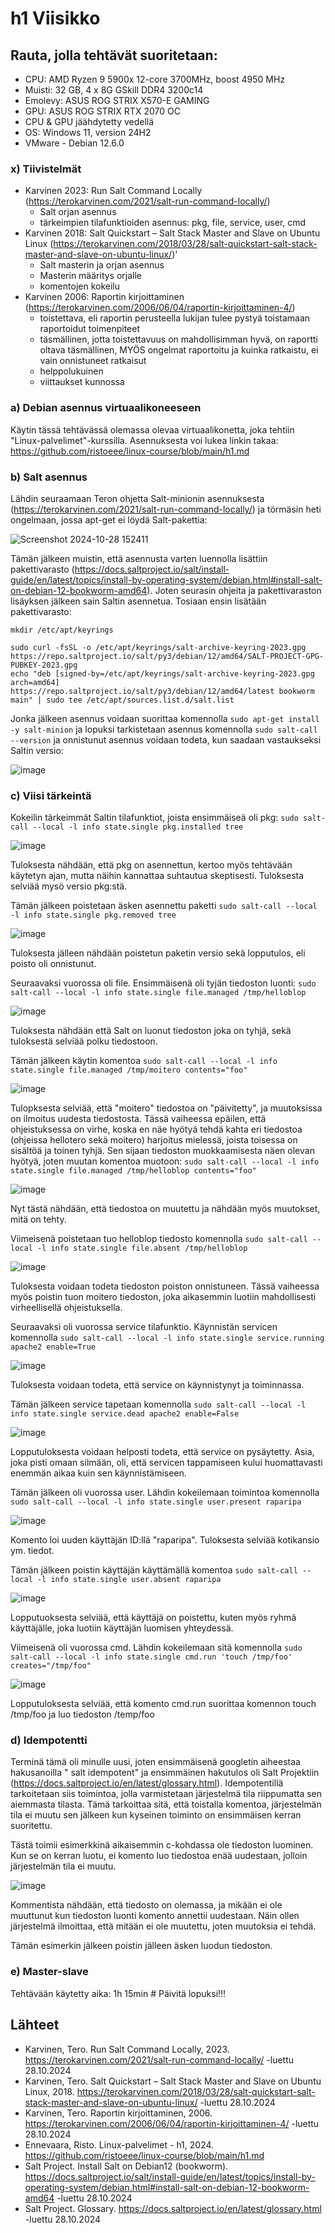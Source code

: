 # h1 Viisikko

## Rauta, jolla tehtävät suoritetaan: 
* CPU: AMD Ryzen 9 5900x 12-core 3700MHz, boost 4950 MHz
* Muisti: 32 GB, 4 x 8G GSkill DDR4 3200c14
* Emolevy: ASUS ROG STRIX X570-E GAMING
* GPU: ASUS ROG STRIX RTX 2070 OC
* CPU & GPU jäähdytetty vedellä 
* OS: Windows 11, version 24H2
* VMware - Debian 12.6.0

### x) Tiivistelmät

* Karvinen 2023: Run Salt Command Locally (https://terokarvinen.com/2021/salt-run-command-locally/)
    - Salt orjan asennus
    - tärkeimpien tilafunktioiden asennus: pkg, file, service, user, cmd
* Karvinen 2018: Salt Quickstart – Salt Stack Master and Slave on Ubuntu Linux
  (https://terokarvinen.com/2018/03/28/salt-quickstart-salt-stack-master-and-slave-on-ubuntu-linux/)'
    - Salt masterin ja orjan asennus
    - Masterin määritys orjalle
    - komentojen kokeilu
* Karvinen 2006: Raportin kirjoittaminen (https://terokarvinen.com/2006/06/04/raportin-kirjoittaminen-4/)
    - toistettava, eli raportin perusteella lukijan tulee pystyä toistamaan raportoidut toimenpiteet
    - täsmällinen, jotta toistettavuus on mahdollisimman hyvä, on raportti oltava täsmällinen, MYÖS ongelmat raportoitu ja kuinka ratkaistu, ei vain onnistuneet ratkaisut
    - helppolukuinen
    - viittaukset kunnossa
 
### a) Debian asennus virtuaalikoneeseen

Käytin tässä tehtävässä olemassa olevaa virtuaalikonetta, joka tehtiin "Linux-palvelimet"-kurssilla. Asennuksesta voi lukea linkin takaa: https://github.com/ristoeee/linux-course/blob/main/h1.md

### b) Salt asennus

Lähdin seuraamaan Teron ohjetta Salt-minionin asennuksesta (https://terokarvinen.com/2021/salt-run-command-locally/) ja törmäsin heti ongelmaan, jossa apt-get ei löydä Salt-pakettia:

![Screenshot 2024-10-28 152411](https://github.com/user-attachments/assets/c4555ede-fe5a-477b-8001-0c2f6ffa37cf)


Tämän jälkeen muistin, että asennusta varten luennolla lisättiin pakettivarasto (https://docs.saltproject.io/salt/install-guide/en/latest/topics/install-by-operating-system/debian.html#install-salt-on-debian-12-bookworm-amd64). Joten seurasin ohjeita ja pakettivaraston lisäyksen jälkeen sain Saltin asennetua. Tosiaan ensin lisätään pakettivarasto:

```
mkdir /etc/apt/keyrings

sudo curl -fsSL -o /etc/apt/keyrings/salt-archive-keyring-2023.gpg https://repo.saltproject.io/salt/py3/debian/12/amd64/SALT-PROJECT-GPG-PUBKEY-2023.gpg
echo "deb [signed-by=/etc/apt/keyrings/salt-archive-keyring-2023.gpg arch=amd64] https://repo.saltproject.io/salt/py3/debian/12/amd64/latest bookworm main" | sudo tee /etc/apt/sources.list.d/salt.list
```

Jonka jälkeen asennus voidaan suorittaa komennolla `sudo apt-get install -y salt-minion` ja lopuksi tarkistetaan asennus komennolla `sudo salt-call --version` ja onnistunut asennus voidaan todeta, kun saadaan vastaukseksi Saltin versio:

![image](https://github.com/user-attachments/assets/0399c4de-bb71-4c28-ab0e-5bde7dfbdd5b)

### c) Viisi tärkeintä

Kokeilin tärkeimmät Saltin tilafunktiot, joista ensimmäiseä oli pkg: `sudo salt-call --local -l info state.single pkg.installed tree`

![image](https://github.com/user-attachments/assets/4e6b73d0-4f08-4599-b18a-6d2ce1402ea1)

Tuloksesta nähdään, että pkg on asennettun, kertoo myös tehtävään käytetyn ajan, mutta näihin kannattaa suhtautua skeptisesti. Tuloksesta selviää mysö versio pkg:stä.

Tämän jälkeen poistetaan äsken asennettu paketti `sudo salt-call --local -l info state.single pkg.removed tree`

![image](https://github.com/user-attachments/assets/7d105703-63a3-48ed-b165-fbb88bda6534)

Tuloksesta jälleen nähdään poistetun paketin versio sekä lopputulos, eli poisto oli onnistunut.

Seuraavaksi vuorossa oli file. Ensimmäisenä oli tyjän tiedoston luonti: `sudo salt-call --local -l info state.single file.managed /tmp/helloblop`

![image](https://github.com/user-attachments/assets/bf05f192-c237-402c-b05c-d253b8eeed68)

Tuloksesta nähdään että Salt on luonut tiedoston joka on tyhjä, sekä tuloksestä selviää polku tiedostoon.

Tämän jälkeen käytin komentoa `sudo salt-call --local -l info state.single file.managed /tmp/moitero contents="foo"`

![image](https://github.com/user-attachments/assets/34b1d332-675d-4a01-b4c8-67a216675d91)

Tulopksesta selviää, että "moitero" tiedostoa on "päivitetty", ja muutoksissa on ilmoitus uudesta tiedostosta. Tässä vaiheessa epäilen, että ohjeistuksessa on virhe, koska en näe hyötyä tehdä kahta eri tiedostoa (ohjeissa hellotero sekä moitero) harjoitus mielessä, joista toisessa on sisältöä ja toinen tyhjä. Sen sijaan tiedoston muokkaamisesta näen olevan hyötyä, joten muutan komentoa muotoon: `sudo salt-call --local -l info state.single file.managed /tmp/helloblop contents="foo"`

![image](https://github.com/user-attachments/assets/ebb9140f-16b3-4a73-bdba-263820495581)

Nyt tästä nähdään, että tiedostoa on muutettu ja nähdään myös muutokset, mitä on tehty.

Viimeisenä poistetaan tuo helloblop tiedosto komennolla `sudo salt-call --local -l info state.single file.absent /tmp/helloblop`

![image](https://github.com/user-attachments/assets/90c45783-1604-40bf-8218-9f061acdbdcf)

Tuloksesta voidaan todeta tiedoston poiston onnistuneen. Tässä vaiheessa myös poistin tuon moitero tiedoston, joka aikasemmin luotiin mahdollisesti virheellisellä ohjeistuksella.

Seuraavaksi oli vuorossa service tilafunktio. Käynnistän servicen komennolla `sudo salt-call --local -l info state.single service.running apache2 enable=True`

![image](https://github.com/user-attachments/assets/91eb727f-ab4c-4b65-88f7-ef7f89b285d7)

Tuloksesta voidaan todeta, että service on käynnistynyt ja toiminnassa.

Tämän jälkeen service tapetaan komennolla `sudo salt-call --local -l info state.single service.dead apache2 enable=False`

![image](https://github.com/user-attachments/assets/b0a184b8-b006-4d2d-9098-7849cf7a94fb)

Lopputuloksesta voidaan helposti todeta, että service on pysäytetty. Asia, joka pisti omaan silmään, oli, että servicen tappamiseen kului huomattavasti enemmän aikaa kuin sen käynnistämiseen.

Tämän jälkeen oli vuorossa user. Lähdin kokeilemaan toimintoa komennolla `sudo salt-call --local -l info state.single user.present raparipa`

![image](https://github.com/user-attachments/assets/d3cf182e-30ed-41e3-994e-f540be39f536)

Komento loi uuden käyttäjän ID:llä "raparipa". Tuloksesta selviää kotikansio ym. tiedot.

Tämän jälkeen poistin käyttäjän käyttämällä komentoa `sudo salt-call --local -l info state.single user.absent raparipa`

![image](https://github.com/user-attachments/assets/cc229d2d-c658-4b07-9b55-7ba61c0981af)

Lopputuoksesta selviää, että käyttäjä on poistettu, kuten myös ryhmä käyttäjälle, joka luotiin käyttäjän luomisen yhteydessä.

Viimeisenä oli vuorossa cmd. Lähdin kokeilemaan sitä komennolla `sudo salt-call --local -l info state.single cmd.run 'touch /tmp/foo' creates="/tmp/foo"`

![image](https://github.com/user-attachments/assets/6e5cc971-13d9-432f-8c13-db3ac382c2b4)

Lopputuloksesta selviää, että komento cmd.run suorittaa komennon touch /tmp/foo ja luo tiedoston /temp/foo

### d) Idempotentti

Terminä tämä oli minulle uusi, joten ensimmäisenä googletin aiheestaa hakusanoilla " salt idempotent" ja ensimmäinen hakutulos oli Salt Projektiin (https://docs.saltproject.io/en/latest/glossary.html). Idempotentillä tarkoitetaan siis toimintoa, jolla varmistetaan järjestelmä tila riippumatta sen aiemmasta tilasta. Tämä tarkoittaa sitä, että toistalla komentoa, järjestelmän tila ei muutu sen jälkeen kun kyseinen toiminto on ensimmäisen kerran suoritettu.

Tästä toimii esimerkkinä aikaisemmin c-kohdassa ole tiedoston luominen. Kun se on kerran luotu, ei komento luo tiedostoa enää uudestaan, jolloin järjestelmän tila ei muutu.

![image](https://github.com/user-attachments/assets/5a03489d-5858-43c2-9cb8-01dd900be259)

Kommentista nähdään, että tiedosto on olemassa, ja mikään ei ole muuttunut kun tiedoston luonti komento annettii uudestaan. Näin ollen järjestelmä ilmoittaa, että mitään ei ole muutettu, joten muutoksia ei tehdä.

Tämän esimerkin jälkeen poistin jälleen äsken luodun tiedoston.

### e) Master-slave


Tehtävään käytetty aika: 1h 15min # Päivitä lopuksi!!!

## Lähteet


 * Karvinen, Tero. Run Salt Command Locally, 2023. https://terokarvinen.com/2021/salt-run-command-locally/ -luettu 28.10.2024
 * Karvinen, Tero. Salt Quickstart – Salt Stack Master and Slave on Ubuntu Linux, 2018. https://terokarvinen.com/2018/03/28/salt-quickstart-salt-stack-master-and-slave-on-ubuntu-linux/ -luettu 28.10.2024
 * Karvinen, Tero. Raportin kirjoittaminen, 2006. https://terokarvinen.com/2006/06/04/raportin-kirjoittaminen-4/ -luettu 28.10.2024
 * Ennevaara, Risto. Linux-palvelimet - h1, 2024. https://github.com/ristoeee/linux-course/blob/main/h1.md
 * Salt Project. Install Salt on Debian12 (bookworm). https://docs.saltproject.io/salt/install-guide/en/latest/topics/install-by-operating-system/debian.html#install-salt-on-debian-12-bookworm-amd64 -luettu 28.10.2024
 * Salt Project. Glossary. https://docs.saltproject.io/en/latest/glossary.html -luettu 28.10.2024
